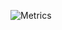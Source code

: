 ![Metrics](https://metrics.lecoq.io/alejandromc23?template=classic&isocalendar=1&people=1&notable=1&base.indepth=false&base.hireable=false&isocalendar.duration=half-year&people.limit=24&people.identicons=false&people.identicons.hide=false&people.size=28&people.types=followers%2C%20following&people.shuffle=false&notable.from=organization&notable.repositories=false&notable.indepth=false&notable.types=commit&config.timezone=Europe%2FMadrid)

